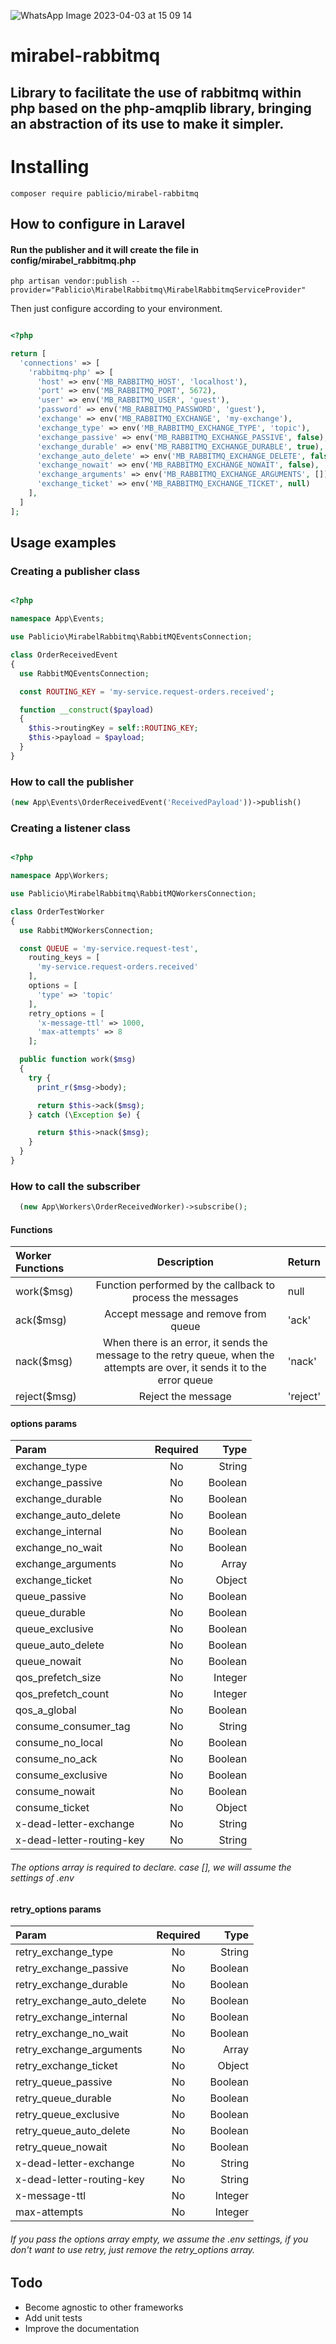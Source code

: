 
![WhatsApp Image 2023-04-03 at 15 09 14](https://user-images.githubusercontent.com/19760320/229592412-a12e1408-6edc-458f-bff3-5935400cb921.jpeg)

# mirabel-rabbitmq
## Library to facilitate the use of rabbitmq within php based on the php-amqplib library, bringing an abstraction of its use to make it simpler.

##
# Installing

```
composer require pablicio/mirabel-rabbitmq
```

## How to configure in Laravel
#### Run the publisher and it will create the file in config/mirabel_rabbitmq.php
```
php artisan vendor:publish --provider="Pablicio\MirabelRabbitmq\MirabelRabbitmqServiceProvider"
```

Then just configure according to your environment.

```php

<?php

return [
  'connections' => [
    'rabbitmq-php' => [
      'host' => env('MB_RABBITMQ_HOST', 'localhost'),
      'port' => env('MB_RABBITMQ_PORT', 5672),
      'user' => env('MB_RABBITMQ_USER', 'guest'),
      'password' => env('MB_RABBITMQ_PASSWORD', 'guest'),
      'exchange' => env('MB_RABBITMQ_EXCHANGE', 'my-exchange'),
      'exchange_type' => env('MB_RABBITMQ_EXCHANGE_TYPE', 'topic'),
      'exchange_passive' => env('MB_RABBITMQ_EXCHANGE_PASSIVE', false),
      'exchange_durable' => env('MB_RABBITMQ_EXCHANGE_DURABLE', true),
      'exchange_auto_delete' => env('MB_RABBITMQ_EXCHANGE_DELETE', false),
      'exchange_nowait' => env('MB_RABBITMQ_EXCHANGE_NOWAIT', false),
      'exchange_arguments' => env('MB_RABBITMQ_EXCHANGE_ARGUMENTS', []),
      'exchange_ticket' => env('MB_RABBITMQ_EXCHANGE_TICKET', null)
    ],
  ]
];
```

## Usage examples

### Creating a publisher class
```php

<?php

namespace App\Events;

use Pablicio\MirabelRabbitmq\RabbitMQEventsConnection;

class OrderReceivedEvent
{
  use RabbitMQEventsConnection;

  const ROUTING_KEY = 'my-service.request-orders.received';

  function __construct($payload)
  {
    $this->routingKey = self::ROUTING_KEY;
    $this->payload = $payload;
  }
}

```

### How to call the publisher

```php 
(new App\Events\OrderReceivedEvent('ReceivedPayload'))->publish()
```

### Creating a listener class
```php

<?php

namespace App\Workers;

use Pablicio\MirabelRabbitmq\RabbitMQWorkersConnection;

class OrderTestWorker
{
  use RabbitMQWorkersConnection;

  const QUEUE = 'my-service.request-test',
    routing_keys = [
      'my-service.request-orders.received'
    ],
    options = [
      'type' => 'topic'
    ],
    retry_options = [
      'x-message-ttl' => 1000,
      'max-attempts' => 8
    ];

  public function work($msg)
  {
    try {
      print_r($msg->body);

      return $this->ack($msg);
    } catch (\Exception $e) {

      return $this->nack($msg);
    }
  }
}

```

### How to call the subscriber
```php 
  (new App\Workers\OrderReceivedWorker)->subscribe();
```

#### **Functions**
| Worker Functions   | Description  | Return            |
| :----------------  | :------:     | ----             |
| work($msg)         |   Function performed by the callback to process the messages | null              |
| ack($msg)          |   Accept message and remove from queue  | 'ack'    |
| nack($msg)         |   When there is an error, it sends the message to the retry queue, when the attempts are over, it sends it to the error queue | 'nack'   |
| reject($msg)       |   Reject the message | 'reject' |

#### **options** params
| Param                       | Required | Type    |
| :----------------           | :------: | ----:   |
| exchange_type               |   No     | String  |
| exchange_passive            |   No     | Boolean |
| exchange_durable            |   No     | Boolean |
| exchange_auto_delete        |   No     | Boolean |
| exchange_internal           |   No     | Boolean |
| exchange_no_wait            |   No     | Boolean |
| exchange_arguments          |   No     | Array   |
| exchange_ticket             |   No     | Object  |
| queue_passive               |   No     | Boolean |
| queue_durable               |   No     | Boolean |
| queue_exclusive             |   No     | Boolean |
| queue_auto_delete           |   No     | Boolean |
| queue_nowait                |   No     | Boolean |
| qos_prefetch_size           |   No     | Integer |
| qos_prefetch_count          |   No     | Integer |
| qos_a_global                |   No     | Boolean |
| consume_consumer_tag        |   No     | String  |
| consume_no_local            |   No     | Boolean |
| consume_no_ack              |   No     | Boolean |
| consume_exclusive           |   No     | Boolean |
| consume_nowait              |   No     | Boolean |
| consume_ticket              |   No     | Object  |
| x-dead-letter-exchange      |   No     | String  |
| x-dead-letter-routing-key   |   No     | String  |

###### The options array is required to declare. case [], we will assume the settings of .env

#### **retry_options** params

| Param                       | Required | Type    |
| :----------------           | :------: | ----:   |
| retry_exchange_type         |   No     | String  |
| retry_exchange_passive      |   No     | Boolean |
| retry_exchange_durable      |   No     | Boolean |
| retry_exchange_auto_delete  |   No     | Boolean |
| retry_exchange_internal     |   No     | Boolean |
| retry_exchange_no_wait      |   No     | Boolean |
| retry_exchange_arguments    |   No     | Array   |
| retry_exchange_ticket       |   No     | Object  |
| retry_queue_passive         |   No     | Boolean |
| retry_queue_durable         |   No     | Boolean |
| retry_queue_exclusive       |   No     | Boolean |
| retry_queue_auto_delete     |   No     | Boolean |
| retry_queue_nowait          |   No     | Boolean |
| x-dead-letter-exchange      |   No     | String  |
| x-dead-letter-routing-key   |   No     | String  |
| x-message-ttl               |   No     | Integer |
| max-attempts                |   No     | Integer |

###### If you pass the options array empty, we assume the .env settings, if you don't want to use retry, just remove the retry_options array.

## Todo
 - Become agnostic to other frameworks
 - Add unit tests
 - Improve the documentation
